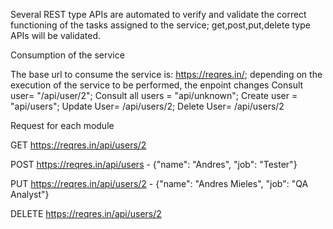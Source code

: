 Several REST type APIs are automated to verify and validate the correct functioning of the tasks assigned to the service; get,post,put,delete type APIs will be validated.

Consumption of the service

The base url to consume the service is: https://reqres.in/; depending on the execution of the service to be performed, the enpoint changes Consult user= "/api/user/2"; Consult all users = "api/unknown"; Create user = "api/users"; Update User= /api/users/2; Delete User= /api/users/2

Request for each module

GET https://reqres.in/api/users/2

POST https://reqres.in/api/users - {"name": "Andres", "job": "Tester"}

PUT https://reqres.in/api/users/2 - {"name": "Andres Mieles", "job": "QA Analyst"}

DELETE https://reqres.in/api/users/2
